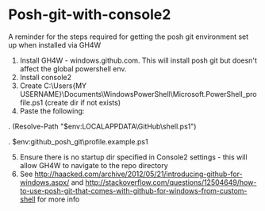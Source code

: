Posh-git-with-console2
======================

A reminder for the steps required for getting the posh git environment set up when installed via GH4W

1. Install GH4W - windows.github.com. This will install posh git but doesn't affect the global powershell env.
2. Install console2
3. Create C:\Users\{MY USERNAME}\Documents\WindowsPowerShell\Microsoft.PowerShell_profile.ps1 (create dir if not exists)
4. Paste the following:
  
  . (Resolve-Path "$env:LOCALAPPDATA\GitHub\shell.ps1")

  . $env:github_posh_git\profile.example.ps1


5. Ensure there is no startup dir specified in Console2 settings - this will allow GH4W to navigate to the repo directory
6. See http://haacked.com/archive/2012/05/21/introducing-github-for-windows.aspx/ and http://stackoverflow.com/questions/12504649/how-to-use-posh-git-that-comes-with-github-for-windows-from-custom-shell for more info
